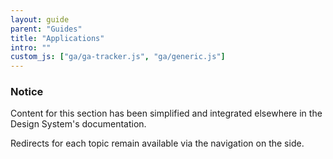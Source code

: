 ```yaml
---
layout: guide
parent: "Guides"
title: "Applications"
intro: ""
custom_js: ["ga/ga-tracker.js", "ga/generic.js"]
---
```


<div class="fsa-alert fsa-alert--warning" role="alert">
  <div class="fsa-alert__body">
    <h3 class="fsa-alert__heading">Notice</h3>
    <p class="fsa-alert__text">Content for this section has been simplified and integrated elsewhere in the Design System's documentation.</p>
    <p class="fsa-alert__text">Redirects for each topic remain available via the navigation on the side.</p>
  </div>
</div>